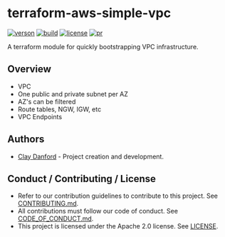 # terraform-aws-simple-vpc

[![verson](https://img.shields.io/github/v/release/claydanford/terraform-aws-simple-vpc)](https://registry.terraform.io/modules/claydanford/simple-vpc/aws) [![build](https://img.shields.io/github/workflow/status/claydanford/terraform-aws-simple-vpc/ci)](https://github.com/claydanford/terraform-aws-simple-vpc/actions?query=workflow%3Aci) [![license](https://img.shields.io/badge/license-Apache%202.0-blue.svg)](https://github.com/claydanford/terraform-aws-simple-vpc/blob/master/LICENSE) [![pr](https://img.shields.io/badge/PRs-welcome-blue.svg)](https://github.com/claydanford/terraform-aws-simple-vpc/blob/master/CONTRIBUTING.md)

A terraform module for quickly bootstrapping VPC infrastructure.

## Overview

- VPC
- One public and private subnet per AZ
- AZ's can be filtered
- Route tables, NGW, IGW, etc
- VPC Endpoints

## Authors

- [Clay Danford](claydanford.com) - Project creation and development.

## Conduct / Contributing / License

- Refer to our contribution guidelines to contribute to this project. See [CONTRIBUTING.md](https://github.com/claydanford/terraform-aws-simple-vpc/blob/master/CONTRIBUTING.md).
- All contributions must follow our code of conduct. See [CODE_OF_CONDUCT.md](https://github.com/claydanford/terraform-aws-simple-vpc/blob/master/CODE_OF_CONDUCT.md).
- This project is licensed under the Apache 2.0 license. See [LICENSE](https://github.com/claydanford/terraform-aws-simple-vpc/blob/master/LICENSE).
